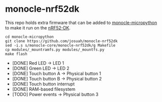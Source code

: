 # monocle-nrf52dk

This repo holds extra firmware that can be added to
[monocle-micropython](https://github.com/brilliantlabsAR/monocle-micropython)
to make it run on the
[nRF52-DK](https://www.nordicsemi.com/Products/Development-hardware/nRF52-DK).

```
cd monocle-micropython
git clone https://github.com/josuah/monocle-nrf52dk
sed -i.s s/monocle-core/monocle-nrf52dk/g Makefile
cp modules/_mountramfs.py modules/_mountfs.py
make flash
```

* [DONE] Red LED -> LED 1
* [DONE] Green LED -> LED 2
* [DONE] Touch button A -> Physical button 1
* [DONE] Touch button B -> Physical button 2
* [DONE] Touch button interrupt
* [DONE] RAM-based filesystem
* [TODO] Power events -> Physical button 3
